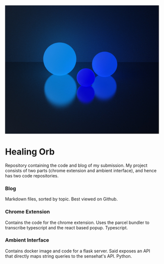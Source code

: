 ![Image](banner.jpg)

# Healing Orb
Repository containing the code and blog of my submission. My project consists of two parts (chrome extension and ambient interface), and hence has two code repositories.

### Blog
Markdown files, sorted by topic. Best viewed on Github.

### Chrome Extension
Contains the code for the chrome extension. Uses the parcel bundler to transcribe typescript and the react based popup. Typescript.

### Ambient Interface
Contains docker image and code for a flask server. Said exposes an API that directly maps string queries to the sensehat's API. Python.
